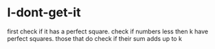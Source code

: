 # I-dont-get-it
first check if it has a perfect square. check if numbers less then k have perfect squares. those that do check if their sum
adds up to k
